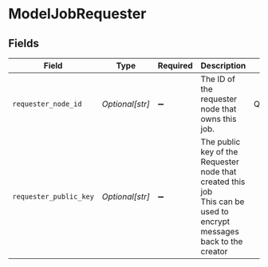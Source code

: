 # ModelJobRequester


## Fields

| Field                                                                                                               | Type                                                                                                                | Required                                                                                                            | Description                                                                                                         | Example                                                                                                             |
| ------------------------------------------------------------------------------------------------------------------- | ------------------------------------------------------------------------------------------------------------------- | ------------------------------------------------------------------------------------------------------------------- | ------------------------------------------------------------------------------------------------------------------- | ------------------------------------------------------------------------------------------------------------------- |
| `requester_node_id`                                                                                                 | *Optional[str]*                                                                                                     | :heavy_minus_sign:                                                                                                  | The ID of the requester node that owns this job.                                                                    | QmXaXu9N5GNetatsvwnTfQqNtSeKAD6uCmarbh3LMRYAcF                                                                      |
| `requester_public_key`                                                                                              | *Optional[str]*                                                                                                     | :heavy_minus_sign:                                                                                                  | The public key of the Requester node that created this job<br/>This can be used to encrypt messages back to the creator |                                                                                                                     |